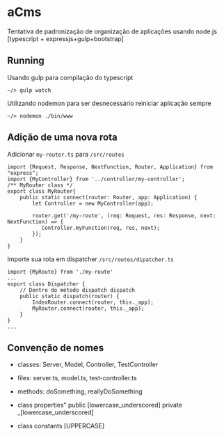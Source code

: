 # aCms
Tentativa de padronização de organização de aplicações usando node.js
[typescript + expressjs+gulp+bootstrap]

## Running

Usando gulp para compilação do typescript
```
~/> gulp watch
```

Utilizando nodemon para ser desnecessário reiniciar aplicação sempre
```
~/> nodemon ./bin/www
```
## Adição de uma nova rota

Adicionar `my-router.ts` para `/src/routes`

```
import {Request, Response, NextFunction, Router, Application} from "express";
import {MyController} from '../controller/my-controller';
/** MyRouter class */
export class MyRouter{
    public static connect(router: Router, app: Application) {
        let Controller = new MyController(app);
        
        router.get('/my-route', (req: Request, res: Response, next: NextFunction) => {
           Controller.myFunction(req, res, next);
        });
    }
}
```

Importe sua rota em dispatcher `/src/routes/dipatcher.ts`

```
import {MyRoute} from './my-route'
...
export class Dispatcher {
    // Dentro do método dispatch dispatch
    public static dispatch(router) {
        IndexRouter.connect(router, this._app);
        MyRouter.connect(router, this._app);
    }
}
...
```

## Convenção de nomes

- classes:
    Server, Model, Controller, TestController

- files:
    server.ts, model.ts, test-controller.ts

- methods:
    doSomething, reallyDoSomething

- class properties"
    public [lowercase_underscored]
    private _[lowercase_underscored]

- class constants
    [UPPERCASE]